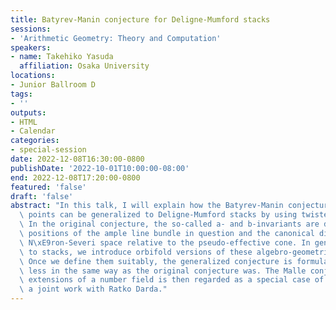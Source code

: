 ```yaml
---
title: Batyrev-Manin conjecture for Deligne-Mumford stacks
sessions:
- 'Arithmetic Geometry: Theory and Computation'
speakers:
- name: Takehiko Yasuda
  affiliation: Osaka University
locations:
- Junior Ballroom D
tags:
- ''
outputs:
- HTML
- Calendar
categories:
- special-session
date: 2022-12-08T16:30:00-0800
publishDate: '2022-10-01T10:00:00-08:00'
end: 2022-12-08T17:20:00-0800
featured: 'false'
draft: 'false'
abstract: "In this talk, I will explain how the Batyrev-Manin conjecture on rational\
  \ points can be generalized to Deligne-Mumford stacks by using twisted sectors.\
  \ In the original conjecture, the so-called a- and b-invariants are determined by\
  \ positions of the ample line bundle in question and the canonical divisor in the\
  \ N\xE9ron-Severi space relative to the pseudo-effective cone. In generalization\
  \ to stacks, we introduce orbifold versions of these algebro-geometric notions.\
  \ Once we define them suitably, the generalized conjecture is formulated more or\
  \ less in the same way as the original conjecture was. The Malle conjecture on Galois\
  \ extensions of a number field is then regarded as a special case of it. This is\
  \ a joint work with Ratko Darda."
---
```

